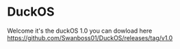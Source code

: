 # DuckOS
Welcome it's the duckOS 1.0 you can dowload here https://github.com/Swanboss01/DuckOS/releases/tag/v1.0
